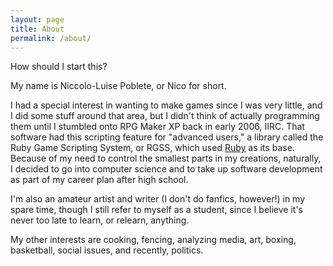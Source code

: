 ```yaml
---
layout: page
title: About
permalink: /about/
---
```


How should I start this?

My name is Niccolo-Luise Poblete, or Nico for short.

I had a special interest in wanting to make games since I was very little, and I did some stuff around that area, but I didn't think of actually programming them until I stumbled onto RPG Maker XP back in early 2006, IIRC. That software had this scripting feature for "advanced users," a library called the Ruby Game Scripting System, or RGSS, which used [Ruby](http://ruby-lang.org/) as its base. Because of my need to control the smallest parts in my creations, naturally, I decided to go into computer science and to take up software development as part of my career plan after high school.

I'm also an amateur artist and writer (I don't do fanfics, however!) in my spare time, though I still refer to myself as a student, since I believe it's never too late to learn, or relearn, anything.

My other interests are cooking, fencing, analyzing media, art, boxing, basketball, social issues, and recently, politics.

